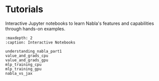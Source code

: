 # Tutorials

Interactive Jupyter notebooks to learn Nabla's features and capabilities through hands-on examples.

```{toctree}
:maxdepth: 2
:caption: Interactive Notebooks

understanding_nabla_part1
value_and_grads_cpu
value_and_grads_gpu
mlp_training_cpu
mlp_training_gpu
nabla_vs_jax
```
